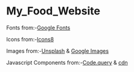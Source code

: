 # My_Food_Website
 
Fonts from:-[Google Fonts](https://fonts.google.com/?query=raleway)

Icons from:-[Icons8](https://icons8.com/icons/set/instagram)

Images from:-[Unsplash](https://unsplash.com/) & [Google Images](https://images.google.com/imghp?hl=en&gl=ar&gws_rd=ssl)

Javascript Components from:-[Code.query](code.jquery.com)  & [cdn](cdn.jsdelivr.net)